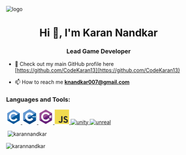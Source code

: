 ![logo](https://github.com/karannandkar/karannandkar/blob/main/3cab434622d9fabfde2f46e9a51380d6.gif)
<h1 align="center">Hi 👋, I'm Karan Nandkar</h1>
<h3 align="center">Lead Game Developer</h3>

- 🔭 Check out my main GitHub profile here [https://github.com/CodeKaran13](https://github.com/CodeKaran13)

- 📫 How to reach me **knandkar007@gmail.com**

<h3 align="left">Languages and Tools:</h3>
<p align="left"> <a href="https://www.cprogramming.com/" target="_blank" rel="noreferrer"> <img src="https://raw.githubusercontent.com/devicons/devicon/master/icons/c/c-original.svg" alt="c" width="40" height="40"/> </a> <a href="https://www.w3schools.com/cpp/" target="_blank" rel="noreferrer"> <img src="https://raw.githubusercontent.com/devicons/devicon/master/icons/cplusplus/cplusplus-original.svg" alt="cplusplus" width="40" height="40"/> </a> <a href="https://www.w3schools.com/cs/" target="_blank" rel="noreferrer"> <img src="https://raw.githubusercontent.com/devicons/devicon/master/icons/csharp/csharp-original.svg" alt="csharp" width="40" height="40"/> </a> <a href="https://developer.mozilla.org/en-US/docs/Web/JavaScript" target="_blank" rel="noreferrer"> <img src="https://raw.githubusercontent.com/devicons/devicon/master/icons/javascript/javascript-original.svg" alt="javascript" width="40" height="40"/> </a> <a href="https://unity.com/" target="_blank" rel="noreferrer"> <img src="https://www.vectorlogo.zone/logos/unity3d/unity3d-icon.svg" alt="unity" width="40" height="40"/> </a> <a href="https://unrealengine.com/" target="_blank" rel="noreferrer"> <img src="https://raw.githubusercontent.com/kenangundogan/fontisto/036b7eca71aab1bef8e6a0518f7329f13ed62f6b/icons/svg/brand/unreal-engine.svg" alt="unreal" width="40" height="40"/> </a> </p>

<!-- <p><img align="center" src="https://github-readme-stats.vercel.app/api/top-langs?username=karannandkar&show_icons=true&locale=en&layout=compact" alt="karannandkar" /></p> -->

<p>&nbsp;<img align="center" src="https://github-readme-stats.vercel.app/api?username=karannandkar&show_icons=true&locale=en" alt="karannandkar" /></p>

<p><img align="center" src="https://github-readme-streak-stats.herokuapp.com/?user=karannandkar&" alt="karannandkar" /></p>

